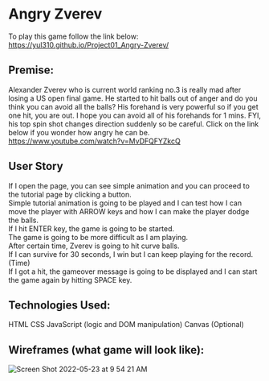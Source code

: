 # Angry Zverev
To play this game follow the link below:
https://yul310.github.io/Project01_Angry-Zverev/

## Premise:
Alexander Zverev who is current world ranking no.3 is really mad after losing a US open final game. He started to hit balls out of anger and do you think you can avoid all the balls? His forehand is very powerful so if you get one hit, you are out. I hope you can avoid all of his forehands for 1 mins. FYI, his top spin shot changes direction suddenly so be careful. Click on the link below if you wonder how angry he can be.<br>
https://www.youtube.com/watch?v=MvDFQFYZkcQ

## User Story
If I open the page, you can see simple animation and you can proceed to the tutorial page by clicking a button.<br>
Simple tutorial animation is going to be played and I can test how I can move the player with ARROW keys and how I can make the player dodge the balls.<br>
If I hit ENTER key, the game is going to be started. <br>
The game is going to be more difficult as I am playing. <br>
After certain time, Zverev is going to hit curve balls.<br>
If I can survive for 30 seconds, I win but I can keep playing for the record.(Time)<br>
If I got a hit, the gameover message is going to be displayed and I can start the game again
by hitting SPACE key.



## Technologies Used:
HTML
CSS
JavaScript (logic and DOM manipulation)
Canvas (Optional)

## Wireframes (what game will look like):
![Screen Shot 2022-05-23 at 9 54 21 AM](https://user-images.githubusercontent.com/104868625/169835562-915dde46-2279-4d4c-aec5-cb5d460691c0.png)